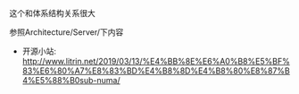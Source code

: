 这个和体系结构关系很大

参照Architecture/Server/下内容

- 开源小站: http://www.litrin.net/2019/03/13/%E4%BB%8E%E6%A0%B8%E5%BF%83%E6%80%A7%E8%83%BD%E4%B8%8D%E4%B8%80%E8%87%B4%E5%88%B0sub-numa/

